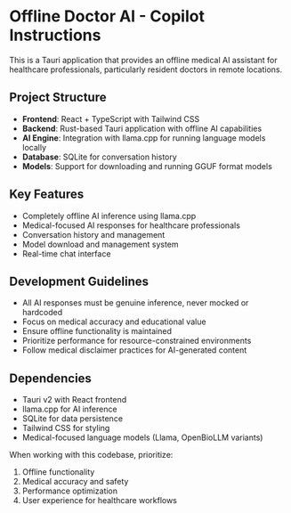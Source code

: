 <!-- Use this file to provide workspace-specific custom instructions to Copilot. For more details, visit https://code.visualstudio.com/docs/copilot/copilot-customization#_use-a-githubcopilotinstructionsmd-file -->

# Offline Doctor AI - Copilot Instructions

This is a Tauri application that provides an offline medical AI assistant for healthcare professionals, particularly resident doctors in remote locations.

## Project Structure
- **Frontend**: React + TypeScript with Tailwind CSS
- **Backend**: Rust-based Tauri application with offline AI capabilities
- **AI Engine**: Integration with llama.cpp for running language models locally
- **Database**: SQLite for conversation history
- **Models**: Support for downloading and running GGUF format models

## Key Features
- Completely offline AI inference using llama.cpp
- Medical-focused AI responses for healthcare professionals
- Conversation history and management
- Model download and management system
- Real-time chat interface

## Development Guidelines
- All AI responses must be genuine inference, never mocked or hardcoded
- Focus on medical accuracy and educational value
- Ensure offline functionality is maintained
- Prioritize performance for resource-constrained environments
- Follow medical disclaimer practices for AI-generated content

## Dependencies
- Tauri v2 with React frontend
- llama.cpp for AI inference
- SQLite for data persistence
- Tailwind CSS for styling
- Medical-focused language models (Llama, OpenBioLLM variants)

When working with this codebase, prioritize:
1. Offline functionality
2. Medical accuracy and safety
3. Performance optimization
4. User experience for healthcare workflows
